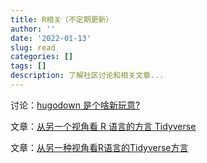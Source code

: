 ```yaml
---
title: R相关（不定期更新）
author: ''
date: '2022-01-13'
slug: read
categories: []
tags: []
description: 了解社区讨论和相关文章...
---
```


讨论：[hugodown 是个啥新玩意?](https://d.cosx.org/d/421573-hugodown)

文章：[从另一个视角看 R 语言的方言 Tidyverse](https://cosx.org/2020/10/alternative-view-tidyverse-r/)

文章：[从另一种视角看R语言的Tidyverse方言](https://d.cosx.org/d/421880-rtidyverse)